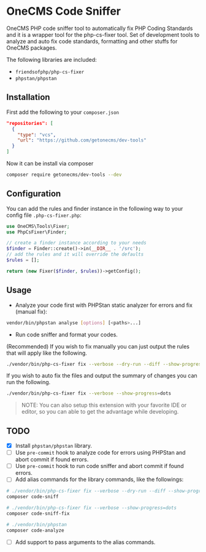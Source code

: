 # OneCMS Code Sniffer

OneCMS PHP code sniffer tool to automatically fix PHP Coding Standards and it is a wrapper tool for the php-cs-fixer tool.
Set of development tools to analyze and auto fix code standards, formatting and other stuffs for OneCMS packages.

The following libraries are included:

- `friendsofphp/php-cs-fixer`
- `phpstan/phpstan`

## Installation

First add the following to your `composer.json`

```json
"repositories": [
  {
    "type": "vcs",
    "url": "https://github.com/getonecms/dev-tools"
  }
]
```

Now it can be install via composer

```bash
composer require getonecms/dev-tools --dev
```

## Configuration

You can add the rules and finder instance in the following way to your config file `.php-cs-fixer.php`:

```php
use OneCMS\Tools\Fixer;
use PhpCsFixer\Finder;

// create a finder instance according to your needs
$finder = Finder::create()->in(__DIR__ . '/src');
// add the rules and it will override the defaults
$rules = [];

return (new Fixer($finder, $rules))->getConfig();
```

## Usage

- Analyze your code first with PHPStan static analyzer for errors and fix (manual fix):

```bash
vendor/bin/phpstan analyse [options] [<paths>...]
```

- Run code sniffer and format your codes.

(Recommended) If you wish to fix manually you can just output the rules that will apply like the following.

```bash
./vendor/bin/php-cs-fixer fix --verbose --dry-run --diff --show-progress=dots
```

If you wish to auto fix the files and output the summary of changes you can run the following.

```bash
./vendor/bin/php-cs-fixer fix --verbose --show-progress=dots
```

>NOTE: You can also setup this extension with your favorite IDE or editor, so you can able to get the advantage while developing.

## TODO

- [x] Install `phpstan/phpstan` library.
- [ ] Use `pre-commit` hook to analyze code for errors using PHPStan and abort commit if found errors.
- [ ] Use `pre-commit` hook to run code sniffer and abort commit if found errors.
- [ ] Add alias commands for the library commands, like the followings:

```bash
# ./vendor/bin/php-cs-fixer fix --verbose --dry-run --diff --show-progress=dots
composer code-sniff

# ./vendor/bin/php-cs-fixer fix --verbose --show-progress=dots
composer code-sniff-fix

# ./vendor/bin/phpstan
composer code-analyze
```

- [ ] Add support to pass arguments to the alias commands.
